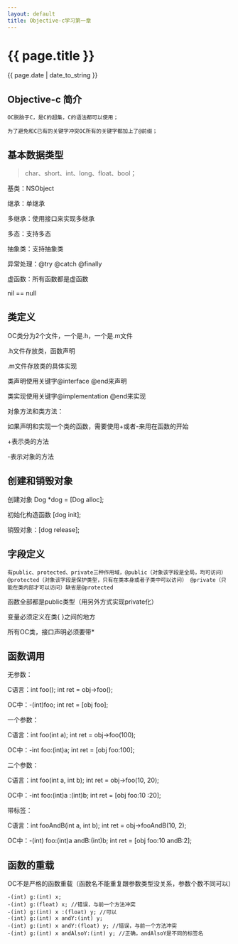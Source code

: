 ```yaml
---
layout: default
title: Objective-c学习第一章
---
```

# {{ page.title }}
{{ page.date | date_to_string }}

## Objective-c 简介

    OC脱胎于C，是C的超集，C的语法都可以使用；
    
    为了避免和C已有的关键字冲突OC所有的关键字都加上了@前缀；

## 基本数据类型

>char、short、int、long、float、bool；

基类：NSObject

继承：单继承

多继承：使用接口来实现多继承

多态：支持多态

抽象类：支持抽象类

异常处理：@try @catch @finally

虚函数：所有函数都是虚函数

nil == null

## 类定义

OC类分为2个文件，一个是.h，一个是.m文件

.h文件存放类，函数声明

.m文件存放类的具体实现

类声明使用关键字@interface @end来声明

类实现使用关键字@implementation @end来实现

对象方法和类方法：

如果声明和实现一个类的函数，需要使用+或者-来用在函数的开始

+表示类的方法

-表示对象的方法

## 创建和销毁对象

创建对象  Dog *dog = [Dog alloc];

初始化构造函数  [dog init];

销毁对象：[dog release];

## 字段定义

    有public、protected、private三种作用域，@public（对象该字段是全局，均可访问） @protected（对象该字段是保护类型，只有在类本身或者子类中可以访问） @private（只能在类内部才可以访问）缺省是@protected

函数全部都是public类型（用另外方式实现private化）

变量必须定义在类{ }之间的地方

所有OC类，接口声明必须要带*

## 函数调用

无参数：

C语言：int foo(); int ret = obj->foo();

OC中：-(int)foo; int ret = [obj foo];

一个参数：

C语言：int foo(int a); int ret = obj->foo(100);

OC中：-int foo:(int)a; int ret = [obj foo:100];

二个参数：

C语言：int foo(int a, int b);  int ret = obj->foo(10, 20);

OC中：-int foo:(int)a :(int)b; int ret = [obj foo:10 :20];

带标签：

C语言：int fooAndB(int a, int b); int ret = obj->fooAndB(10, 2);

OC中：-(int) foo:(int)a andB:(int)b;  int ret = [obj foo:10 andB:2]; 

## 函数的重载

OC不是严格的函数重载（函数名不能重复跟参数类型没关系，参数个数不同可以）

    -(int) g:(int) x;
    -(int) g:(float) x; //错误，与前一个方法冲突
    -(int) g:(int) x :(float) y; //可以
    -(int) g:(int) x andY:(int) y;
    -(int) g:(int) x andY:(float) y; //错误，与前一个方法冲突
    -(int) g:(int) x andAlsoY:(int) y; //正确，andAlsoY是不同的标签名

